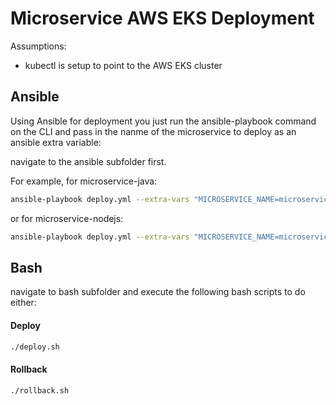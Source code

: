 # Microservice AWS EKS Deployment

Assumptions:

- kubectl is setup to point to the AWS EKS cluster

## Ansible

Using Ansible for deployment you just run the ansible-playbook command on the CLI and pass in the nanme of the microservice to deploy as an ansible extra variable:

navigate to the ansible subfolder first.

For example, for microservice-java:

```bash
ansible-playbook deploy.yml --extra-vars "MICROSERVICE_NAME=microservice-java"
```

or for microservice-nodejs:

```bash
ansible-playbook deploy.yml --extra-vars "MICROSERVICE_NAME=microservice-nodejs"
```

## Bash

navigate to bash subfolder and execute the following bash scripts to do either:

#### Deploy
```bash
./deploy.sh
```

#### Rollback
```bash
./rollback.sh
```
